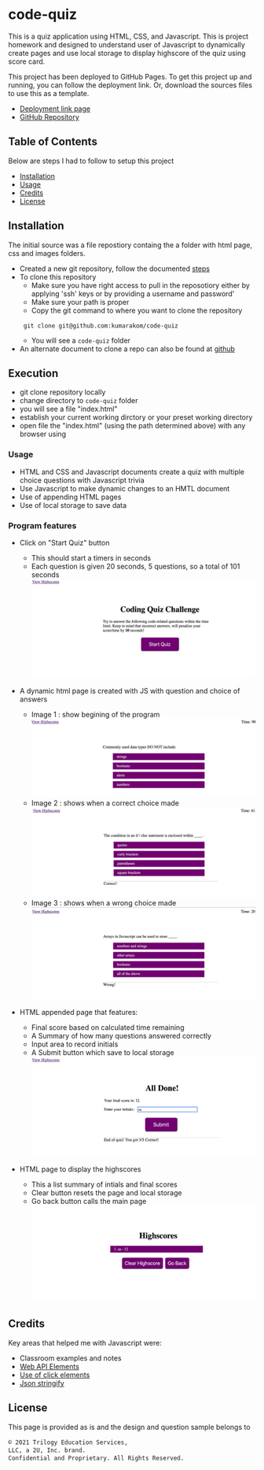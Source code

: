 # code-quiz

This is a quiz application using HTML, CSS, and Javascript. This is project homework and designed to understand user of Javascript to dynamically create pages and use local storage to display highscore of the quiz using score card.  

This project has been deployed to GitHub Pages. To get this project up and running, you can follow the deployment link. Or, download the sources files to use this as a template.

* [Deployment link page](https://kumarakom.github.io/code-quiz/)
* [GitHub Repository](https://github.com/kumarakom/code-quiz)

## Table of Contents
Below are steps I had to follow to setup this project
- [Installation](#installation)
- [Usage](#usage)
- [Credits](#credits)
- [License](#license)

## Installation
The initial source was a file repostiory containg the a folder with html page, css and images folders.
* Created a new git repository, follow the documented [steps](GITHUB_SETUP.md)
* To clone this repository
  * Make sure you have right access to pull in the reposotiory either by applying 'ssh' keys or by providing a username and password'
  * Make sure your path is proper
  * Copy the git command to where you want to clone the repository
   ```
    git clone git@github.com:kumarakom/code-quiz
   ```
  * You will see a `code-quiz` folder
* An alternate document to clone a repo can also be found at [github](https://docs.github.com/en/github/creating-cloning-and-archiving-repositories/cloning-a-repository-from-github/cloning-a-repository)

## Execution
* git clone repository locally 
* change directory to `code-quiz` folder
* you will see a file "index.html"
* establish your current working dirctory or your preset working directory
* open file the "index.html" (using the path determined above) with any browser using 

### Usage 
* HTML and CSS and Javascript documents create a quiz with multiple choice questions with Javascript trivia
* Use Javascript to make dynamic changes to an HMTL document
* Use of appending HTML pages
* Use of local storage to save data

### Program features
* Click on "Start Quiz" button 
   * This should start a timers in seconds 
   * Each question is given 20 seconds, 5 questions, so a total of 101 seconds
![](assets/images/startquiz.jpg)

* A dynamic html page is created with JS with question and choice of answers 
   * Image 1 : show begining of the program
![](assets/images/firstimagewithtimer.jpg)
   * Image 2 : shows when a correct choice made
![](assets/images/secondimagecorrectanswer.jpg) 
   * Image 3 : shows when a wrong choice made 
![](assets/images/thirdimagewronganswer.jpg)

* HTML appended page that features:
    * Final score based on calculated time remaining
    * A Summary of how many questions answered correctly
    * Input area to record initials
    * A Submit button which save to local storage 
![](assets/images/quizcomplete.jpg)

* HTML page to display the highscores 
    * This a list summary of intials and final scores
    * Clear button resets the page and local storage
    * Go back button calls the main page 
![](assets/images/displyhighscores.jpg)



## Credits

Key areas that helped me with Javascript were:

- Classroom examples and notes 
- [Web API Elements](https://developer.mozilla.org/en-US/docs/Web/API/Element)
- [Use of click elements](https://developer.mozilla.org/en-US/docs/Web/API/Element/click_event)
- [Json stringify](https://developer.mozilla.org/en-US/docs/Web/JavaScript/Reference/Global_Objects/JSON/stringify)

## License

This page is provided as is and the design and question sample belongs to
```
© 2021 Trilogy Education Services,
LLC, a 2U, Inc. brand.
Confidential and Proprietary. All Rights Reserved.
```
